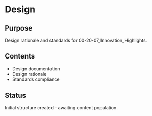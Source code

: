# Design

## Purpose
Design rationale and standards for 00-20-07_Innovation_Highlights.

## Contents
- Design documentation
- Design rationale
- Standards compliance

## Status
Initial structure created - awaiting content population.
